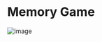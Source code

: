 # Memory Game

![image](https://github.com/user-attachments/assets/a5a330a6-c7b7-440b-9f47-b0f972e33ef2)
